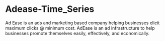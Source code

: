 # Adease-Time_Series
Ad Ease is an ads and marketing based company helping businesses elicit maximum clicks @ minimum cost. AdEase is an ad infrastructure to help businesses promote themselves easily, effectively, and economically.
